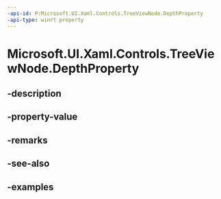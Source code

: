 ```yaml
---
-api-id: P:Microsoft.UI.Xaml.Controls.TreeViewNode.DepthProperty
-api-type: winrt property
---
```


<!-- Property syntax.
public DependencyProperty DepthProperty { get; }
-->

# Microsoft.UI.Xaml.Controls.TreeViewNode.DepthProperty

## -description

## -property-value

## -remarks

## -see-also

## -examples

